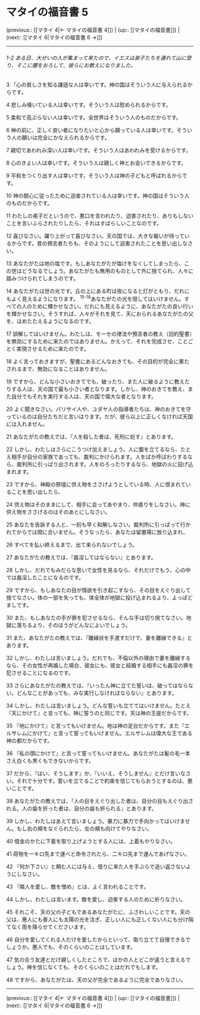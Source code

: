 # マタイの福音書 5

(previous:: [[マタイ 4|← マタイの福音書 4]]) | (up:: [[マタイの福音書]]) | (next:: [[マタイ 6|マタイの福音書 6 →]])

***
###### 1-2 ある日、大ぜいの人が集まって来たので、イエスは弟子たちを連れて山に登り、そこに腰をおろして、彼らにお教えになりました。 

3 「心の貧しさを知る謙遜な人は幸いです。神の国はそういう人に与えられるからです。 

4 悲しみ嘆いている人は幸いです。そういう人は慰められるからです。 

5 柔和で高ぶらない人は幸いです。全世界はそういう人のものだからです。 

6 神の前に、正しく良い者になりたいと心から願っている人は幸いです。そういう人の願いは完全にかなえられるからです。 

7 親切であわれみ深い人は幸いです。そういう人はあわれみを受けるからです。 

8 心のきよい人は幸いです。そういう人は親しく神とお会いできるからです。 

9 平和をつくり出す人は幸いです。そういう人は神の子どもと呼ばれるからです。 

10 神の御心に従ったために迫害されている人は幸いです。神の国はそういう人のものだからです。 

11 わたしの弟子だというので、悪口を言われたり、迫害されたり、ありもしないことを言いふらされたりしたら、それはすばらしいことなのです。 

12 喜びなさい。躍り上がって喜びなさい。天の国では、大きな報いが待っているからです。昔の預言者たちも、そのようにして迫害されたことを思い出しなさい。 

13 あなたがたは地の塩です。もしあなたがたが塩けをなくしてしまったら、この世はどうなるでしょう。あなたがたも無用のものとして外に捨てられ、人々に踏みつけられてしまうのです。 

14 あなたがたは世の光です。丘の上にある町は夜になると灯がともり、だれにもよく見えるようになります。 <sup class="versenum">15-16</sup>あなたがたの光を隠してはいけません。すべての人のために輝かせなさい。だれにも見えるように、あなたがたの良い行いを輝かせなさい。そうすれば、人々がそれを見て、天におられるあなたがたの父を、ほめたたえるようになるのです。 

17 誤解してはいけません。わたしは、モーセの律法や預言者の教え（旧約聖書）を無効にするために来たのではありません。かえって、それを完成させ、ことごとく実現させるために来たのです。 

18 よく言っておきますが、聖書にあるどんなおきても、その目的が完全に果たされるまで、無効になることはありません。 

19 ですから、どんな小さいおきてでも、破ったり、また人に破るように教えたりする人は、天の国で最も小さい者となります。しかし、神のおきてを教え、また自分でもそれを実行する人は、天の国で偉大な者となります。 

20 よく聞きなさい。パリサイ人や、ユダヤ人の指導者たちは、神のおきてを守っているのは自分たちだと言いはります。だが、彼ら以上に正しくなければ天国には入れません。 

21 あなたがたの教えでは、『人を殺した者は、死刑に処す』とあります。 

22 しかし、わたしはさらにこうつけ加えましょう。人に腹を立てるなら、たとえ相手が自分の家族であっても、裁判にかけられます。人をばか呼ばわりするなら、裁判所に引っぱり出されます。人をのろったりするなら、地獄の火に投げ込まれます。 

23 ですから、神殿の祭壇に供え物をささげようとしている時、人に恨まれていることを思い出したら、 

24 供え物はそのままにして、相手に会ってあやまり、仲直りをしなさい。神に供え物をささげるのはそのあとにしなさい。 

25 あなたを告訴する人と、一刻も早く和解しなさい。裁判所に引っぱって行かれてからでは間に合いません。そうなったら、あなたは留置場に放り込まれ、 

26 すべてを払い終えるまで、出て来られないでしょう。 

27 あなたがたの教えでは、『姦淫してはならない』とあります。 

28 しかし、だれでもみだらな思いで女性を見るなら、それだけでもう、心の中では姦淫したことになるのです。 

29 ですから、もしあなたの目が情欲を引き起こすなら、その目をえぐり出して捨てなさい。体の一部を失っても、体全体が地獄に投げ込まれるより、よっぽどましです。 

30 また、もしあなたの手が罪を犯させるなら、そんな手は切り捨てなさい。地獄に落ちるより、そのほうがどんなによいでしょう。 

31 また、あなたがたの教えでは、『離縁状を手渡すだけで、妻を離縁できる』とあります。 

32 しかし、わたしは言いましょう。だれでも、不倫以外の理由で妻を離縁するなら、その女性が再婚した場合、彼女にも、彼女と結婚する相手にも姦淫の罪を犯させることになるのです。 

33 さらにあなたがたの教えでは、『いったん神に立てた誓いは、破ってはならない。どんなことがあっても、みな実行しなければならない』とあります。 

34 しかし、わたしは言いましょう。どんな誓いも立ててはいけません。たとえ『天にかけて』と言っても、神に誓うのと同じです。天は神の王座だからです。 

35 『地にかけて』と言ってもいけません。地は神の足台だからです。また『エルサレムにかけて』と言って誓ってもいけません。エルサレムは偉大な王である神の都だからです。 

36 『私の頭にかけて』と言って誓ってもいけません。あなたがたは髪の毛一本さえ白くも黒くもできないからです。 

37 だから、『はい、そうします』か、『いいえ、そうしません』とだけ言いなさい。それで十分です。誓いを立てることで約束を信じてもらおうとするのは、悪いことです。 

38 あなたがたの教えでは、『人の目をえぐり出した者は、自分の目もえぐり出される。人の歯を折った者は、自分の歯も折られる』とあります。 

39 しかし、わたしはあえて言いましょう。暴力に暴力で手向かってはいけません。もし右の頰をなぐられたら、左の頰も向けてやりなさい。 

40 借金のかたに下着を取り上げようとする人には、上着もやりなさい。 

41 荷物を一キロ先まで運べと命令されたら、二キロ先まで運んであげなさい。 

42 『何か下さい』と頼む人には与え、借りに来た人を手ぶらで追い返さないようにしなさい。 

43 『隣人を愛し、敵を憎め』とは、よく言われることです。 

44 しかし、わたしは言います。敵を愛し、迫害する人のために祈りなさい。 

45 それこそ、天の父の子どもであるあなたがたに、ふさわしいことです。天の父は、悪人にも善人にも太陽の光を注ぎ、正しい人にも正しくない人にも分け隔てなく雨を降らせてくださいます。 

46 自分を愛してくれる人だけを愛したからといって、取り立てて自慢できるでしょうか。悪人でも、そのくらいのことはしています。 

47 気の合う友達とだけ親しくしたところで、ほかの人とどこが違うと言えるでしょう。神を信じなくても、そのくらいのことはだれでもします。 

48 ですから、あなたがたは、天の父が完全であるように完全でありなさい。

***

(previous:: [[マタイ 4|← マタイの福音書 4]]) | (up:: [[マタイの福音書]]) | (next:: [[マタイ 6|マタイの福音書 6 →]])
